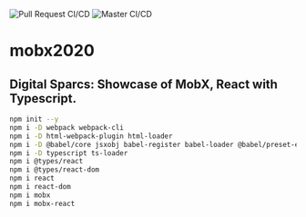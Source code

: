 ![Pull Request CI/CD](https://github.com/mcoxeter/mobx2020/workflows/Pull%20Request%20CI/CD/badge.svg)
![Master CI/CD](https://github.com/mcoxeter/mobx2020/workflows/Master%20CI/CD/badge.svg)

# mobx2020

## Digital Sparcs: Showcase of MobX, React with Typescript.

```bash
npm init --y
npm i -D webpack webpack-cli
npm i -D html-webpack-plugin html-loader
npm i -D @babel/core jsxobj babel-register babel-loader @babel/preset-env
npm i -D typescript ts-loader
npm i @types/react
npm i @types/react-dom
npm i react
npm i react-dom
npm i mobx
npm i mobx-react
```
